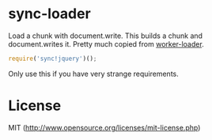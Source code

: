 # sync-loader

Load a chunk with document.write. This builds a chunk and document.writes it.
Pretty much copied from [worker-loader](https://github.com/webpack/worker-loader).

```js
require('sync!jquery')();
```

Only use this if you have very strange requirements.

# License

MIT (http://www.opensource.org/licenses/mit-license.php)
